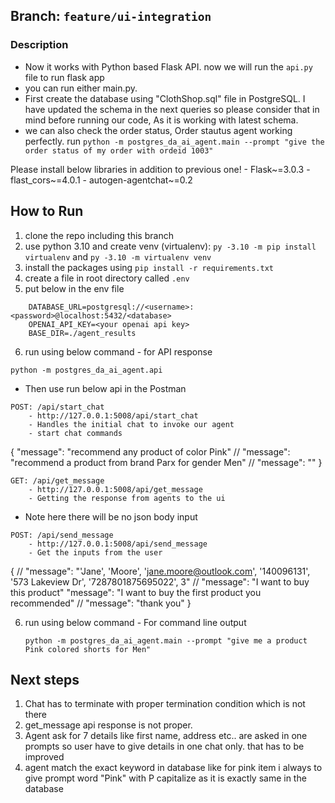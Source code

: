 ## Branch: `feature/ui-integration`

### Description

- Now it works with Python based Flask API. now we will run the `api.py` file to run flask app
- you can run either main.py.
- First create the database using "ClothShop.sql" file in PostgreSQL. I have updated the schema in the next queries so please consider that in mind before running our code, As it is working with latest schema.
- we can also check the order status, Order stautus agent working perfectly. run `python -m postgres_da_ai_agent.main --prompt "give the order status of my order with ordeid 1003"`

Please install below libraries in addition to previous one! - Flask~=3.0.3 - flast_cors~=4.0.1 - autogen-agentchat~=0.2

## How to Run

1. clone the repo including this branch
2. use python 3.10 and create venv (virtualenv): `py -3.10 -m pip install virtualenv` and `py -3.10 -m virtualenv venv`
3. install the packages using `pip install -r requirements.txt`
4. create a file in root directory called `.env`
5. put below in the env file

```
	DATABASE_URL=postgresql://<username>:<password>@localhost:5432/<database>
	OPENAI_API_KEY=<your openai api key>
	BASE_DIR=./agent_results

```

6. run using below command - for API response

`python -m postgres_da_ai_agent.api`

- Then use run below api in the Postman

```
POST: /api/start_chat
	- http://127.0.0.1:5008/api/start_chat
	- Handles the initial chat to invoke our agent
	- start chat commands
```

{
"message": "recommend any product of color Pink"
// "message": "recommend a product from brand Parx for gender Men"
// "message": ""
}

```
GET: /api/get_message
	- http://127.0.0.1:5008/api/get_message
	- Getting the response from agents to the ui
```

- Note here there will be no json body input

```
POST: /api/send_message
	- http://127.0.0.1:5008/api/send_message
    - Get the inputs from the user
```

{
// "message": "'Jane', 'Moore', 'jane.moore@outlook.com', '140096131', '573 Lakeview Dr', '7287801875695022', 3"
// "message": "I want to buy this product"
"message": "I want to buy the first product you recommended"
// "message": "thank you"
}

6. run using below command - For command line output

   `python -m postgres_da_ai_agent.main --prompt "give me a product Pink colored shorts for Men"`

## Next steps

1. Chat has to terminate with proper termination condition which is not there
2. get_message api response is not proper.
3. Agent ask for 7 details like first name, address etc.. are asked in one prompts so user have to give details in one chat only. that has to be improved
4. agent match the exact keyword in database like for pink item i always to give prompt word "Pink" with P capitalize as it is exactly same in the database
